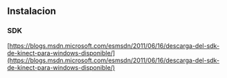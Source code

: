 ## Instalacion

### SDK

[https://blogs.msdn.microsoft.com/esmsdn/2011/06/16/descarga-del-sdk-de-kinect-para-windows-disponible/](https://blogs.msdn.microsoft.com/esmsdn/2011/06/16/descarga-del-sdk-de-kinect-para-windows-disponible/)